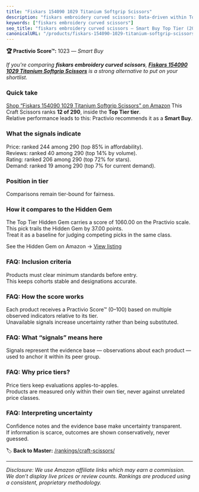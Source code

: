 ```yaml
---
title: "Fiskars 154090 1029 Titanium Softgrip Scissors"
description: "fiskars embroidery curved scissors: Data-driven within Top Tier ranking using the Practivio Score™. Positioned by quality, value, demand, findability, momentum."
keywords: ["fiskars embroidery curved scissors"]
seo_title: "fiskars embroidery curved scissors — Smart Buy Top Tier (2025)"
canonicalURL: "/products/fiskars-154090-1029-titanium-softgrip-scissors-B016IAO14G/"
---
```


**🏆 Practivio Score™:** 1023 — _Smart Buy_


*If you're comparing **fiskars embroidery curved scissors**, **[Fiskars 154090 1029 Titanium Softgrip Scissors](https://www.amazon.com/dp/B016IAO14G?tag=practivio-20)** is a strong alternative to put on your shortlist.*
### Quick take
[Shop “Fiskars 154090 1029 Titanium Softgrip Scissors” on Amazon](https://www.amazon.com/dp/B016IAO14G?tag=practivio-20)
This Craft Scissors ranks **12 of 290**, inside the **Top Tier tier**.  
Relative performance leads to this: Practivio recommends it as a **Smart Buy**.

### What the signals indicate
Price: ranked 244 among 290 (top 85% in affordability).  
Reviews: ranked 40 among 290 (top 14% by volume).  
Rating: ranked 206 among 290 (top 72% for stars).  
Demand: ranked 19 among 290 (top 7% for current demand).

### Position in tier
Comparisons remain tier-bound for fairness.

### How it compares to the Hidden Gem
The Top Tier Hidden Gem carries a score of 1060.00 on the Practivio scale.  
This pick trails the Hidden Gem by 37.00 points.  
Treat it as a baseline for judging competing picks in the same class.  

See the Hidden Gem on Amazon → [View listing](https://www.amazon.com/dp/B01BRGU8R0?tag=practivio-20)

### FAQ: Inclusion criteria
Products must clear minimum standards before entry.  
This keeps cohorts stable and designations accurate.

### FAQ: How the score works
Each product receives a Practivio Score™ (0–100) based on multiple observed indicators relative to its tier.  
Unavailable signals increase uncertainty rather than being substituted.

### FAQ: What “signals” means here
Signals represent the evidence base — observations about each product — used to anchor it within its peer group.

### FAQ: Why price tiers?
Price tiers keep evaluations apples-to-apples.  
Products are measured only within their own tier, never against unrelated price classes.

### FAQ: Interpreting uncertainty
Confidence notes and the evidence base make uncertainty transparent.  
If information is scarce, outcomes are shown conservatively, never guessed.


🏷️ **Back to Master:** [/rankings/craft-scissors/](/rankings/craft-scissors/)

---
_Disclosure: We use Amazon affiliate links which may earn a commission. We don’t display live prices or review counts. Rankings are produced using a consistent, proprietary methodology._
